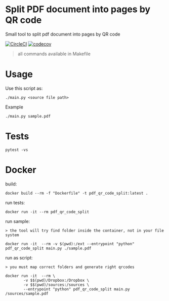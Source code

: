 # Split PDF document into pages by QR code
Small tool to split pdf document into pages by QR code

[![CircleCI](https://circleci.com/gh/AlekseyMolchanov/pdf_split_by_QR_code/tree/master.svg?style=svg)](https://circleci.com/gh/AlekseyMolchanov/pdf_split_by_QR_code/tree/master)
[![codecov](https://codecov.io/gh/AlekseyMolchanov/pdf_split_by_QR_code/branch/master/graph/badge.svg)](https://codecov.io/gh/AlekseyMolchanov/pdf_split_by_QR_code)

> all commands available in Makefile

# Usage
Use this script as:

    ./main.py <source file path>

Example

    ./main.py sample.pdf

# Tests

    pytest -vs

# Docker

build:

    docker build --rm -f "Dockerfile" -t pdf_qr_code_split:latest .

run tests:

    docker run -it --rm pdf_qr_code_split

run sample:

    > the tool will try find folder inside the container, not in your file system

    docker run -it  --rm -v $(pwd):/ext --entrypoint "python" pdf_qr_code_split main.py ./sample.pdf

run as script:

    > you must map correct folders and generate right qrcodes

    docker run -it  --rm \
			-v $$(pwd)/Dropbox:/Dropbox \
			-v $$(pwd)/sources:/sources \
			--entrypoint "python" pdf_qr_code_split main.py /sources/sample.pdf






